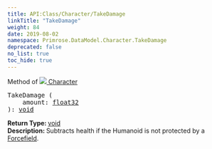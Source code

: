 ```yaml
---
title: API:Class/Character/TakeDamage
linkTitle: "TakeDamage"
weight: 84
date: 2019-08-02
namespace: Primrose.DataModel.Character.TakeDamage
deprecated: false
no_list: true
toc_hide: true
---
```

Method of <a href="/docs/api-reference/Class/Character"><img src="/icons/silk/humanoid.png"/>&nbsp;Character</a>
<pre class="method-declaration">
TakeDamage (
    amount: <a class="type" href="/docs/api-reference/System/Primitives#single">float32</a>
): <a class="type" href="/docs/api-reference/System/void">void</a></pre>
<b>Return Type: </b>
<a class="type" href="/docs/api-reference/System/void">void</a>
<br/>
<b>Description: </b>
Subtracts health if the Humanoid is not protected by a <a href="/docs/api-reference/Class/Forcefield/" >Forcefield</a>.

